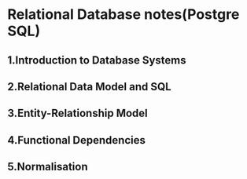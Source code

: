 # Relational Database notes(Postgre SQL)

## 1.Introduction to Database Systems

## 2.Relational Data Model and SQL

## 3.Entity-Relationship Model

## 4.Functional Dependencies

## 5.Normalisation
